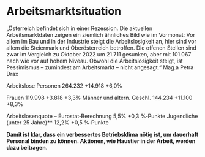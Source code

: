# Arbeitsmarktsituation

„Österreich befindet sich in einer Rezession. Die aktuellen Arbeitsmarktdaten zeigen
ein ziemlich ähnliches Bild wie im Vormonat: Vor allem im Bau und in der Industrie steigt
die Arbeitslosigkeit an, hier sind vor allem die Steiermark und Oberösterreich betroffen.
Die offenen Stellen sind zwar im Vergleich zu Oktober 2022 um 21.711 gesunken, aber
mit 101.067 nach wie vor auf hohem Niveau. Obwohl die Arbeitslosigkeit steigt, ist
Pessimismus – zumindest am Arbeitsmarkt – nicht angesagt.“ Mag.a Petra Drax

Arbeitslose Personen 264.232 +14.918 +6,0%

Frauen 119.998 +3.818 +3,3%
Männer und altern. Geschl. 144.234 +11.100 +8,3%

Arbeitslosenquote – Eurostat‐Berechnung 
5,5% +0,3 %‐Punkte
Jugendliche (unter 25 Jahre)** 12,2% +0,5 %‐Punkte


**Damit ist klar, dass ein verbessertes Betriebsklima nötig ist, um dauerhaft Personal binden zu können. Aktionen, wie Haustier in der Arbeit, werden dazu beitragen.**